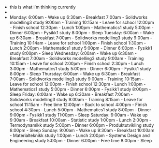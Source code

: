 - this is what i'm thinking currently
-
- Monday:
  6:00am - Wake up
  6:30am - Breakfast
  7:00am - Solidworks modelling3 study
  9:00am - Training
  10:15am - Leave for school
  12:00pm - Finish school
  12:30pm - Lunch
  1:00pm - Mathematics1 study
  5:00pm - Dinner
  6:00pm - Fysikk1 study
  8:00pm - Sleep
  Tuesday:
  6:00am - Wake up
  6:30am - Breakfast
  7:00am - Solidworks modelling3 study
  9:00am - Training
  10:14am - Leave for school
  1:00pm - Finish school
  1:30pm - Lunch
  2:00pm - Mathematics1 study
  5:00pm - Dinner
  6:00pm - Fysikk1 study
  8:00pm - Sleep
  Wednesday:
  6:00am - Wake up
  6:30am - Breakfast
  7:00am - Solidworks modelling3 study
  9:00am - Training
  10:15am - Leave for school
  2:00pm - Finish school
  2:30pm - Lunch
  3:00pm - Mathematics1 study
  5:00pm - Dinner
  6:00pm - Fysikk1 study
  8:00pm - Sleep
  Thursday:
  6:00am - Wake up
  6:30am - Breakfast
  7:00am - Solidworks modelling3 study
  9:00am - Training
  10:15am - Leave for school
  12:00pm - Finish school
  12:30pm - Lunch
  1:00pm - Mathematics1 study
  5:00pm - Dinner
  6:00pm - Fysikk1 study
  8:00pm - Sleep
  Friday:
  6:00am - Wake up
  6:30am - Breakfast
  7:00am - Solidworks modelling3 study
  9:00am - Training
  8:15am - Leave for school
  11:15am - Free time
  12:00pm - Back to school
  4:00pm - Finish school
  4:30pm - Lunch
  5:00pm - Mathematics1 study
  8:00pm - Dinner
  9:00pm - Fysikk1 study
  11:00pm - Sleep
  Saturday:
  9:00am - Wake up
  9:30am - Breakfast
  10:00am - Statistic study
  1:00pm - Lunch
  2:00pm - Termodynamikk study
  5:00pm - Dinner
  6:00pm - Produktutvikling study
  8:00pm - Sleep
  Sunday:
  9:00am - Wake up
  9:30am - Breakfast
  10:00am - Materialteknikk study
  1:00pm - Lunch
  2:00pm - Systems Design and Engineering study
  5:00pm - Dinner
  6:00pm - Free time
  8:00pm - Sleep